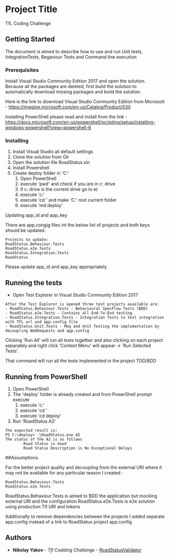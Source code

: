 ﻿# Project Title

TfL Coding Challenge

## Getting Started

The document is aimed to describe how to use and run Unit tests, IntegrationTests, Begaviour Tests and Command line execution

### Prerequisites

Install Visual Studio Community Edition 2017 and open the solution. Because all the packages are deleted, first build the solution to automatically download missing packages and build the solution.

Here is the link to download Visual Studio Community Edition from Microsott - https://imagine.microsoft.com/en-us/Catalog/Product/530

Installing PowerShell please read and install from the link - https://docs.microsoft.com/en-us/powershell/scripting/setup/installing-windows-powershell?view=powershell-6

### Installing

1. Install Visual Studio all default settings
2. Clone the solution from Git
3. Open the solution file RoadStatus.sln
4. Install Powershell
5. Create deploy folder in 'C:\'
	1) Open PowerShell
	2) execute 'pwd' and check if you are in c: drive
	3) if c: drive is the current drive go to e)
	4) execute 'c:'
	5) execute 'cd \' and make 'C:' root current folder
	6) execute 'md deploy'

Updating app_id and app_key

There are app.congig files int the below list of projects and both keys should be updated.
```
Projects to update:
RoadStatus.Behaviour.Tests
RoadStatus.e2e.Tests
RoadStatus.Integration.Tests
RoadStatus
```

Please update app_id and app_key appropriately

## Running the tests

- Open Test Explorer in Visual Studio Community Edition 2017 

```
After the Test Explorer is opened three test projects available are:
- RoadStatus.Behaviour.Tests - Behavioural SpecFlow Tests (BDD)
- RoadStatus.e2e.Tests - Contains all End-To-End testing
- RoadStatus.Integration.Tests - Integration Tests to test integration with TFL url and app.config file
- RoadStatus.Unit.Tests - Moq and Unit Testing the implementation by decoupling WebRequests and app.config
```

Clicking 'Run All' will run all tests together and also clicking on each project separately and right click 'Context Menu' will appear -> 'Run Selected Tests'.

That command will run all the tests implemented in the project TDD/BDD

## Running from PowerShell

1. Open PowerShell
2. The 'deploy' folder is already created and from PowerShell prompt execute
	1) execute 'c:'
	2) execute 'cd \'
	3) execute 'cd deploy'
3.	Run 'RoadStatus A2' 

```
The expected result is:
PS C:\deploy> .\RoadStatus.exe A2
The status of the A2 is as follows
        Road Status is Good
        Road Status Description is No Exceptional Delays
```
##Assumptions

For the better project quality and decoupling from the external URI where it may not be available for any particular reason I created :

```
RoadStatus.Behaviour.Tests 
RoadStatus.e2e.Tests
```

RoadStatus.Behaviour.Tests is aimed to BDD the application but mocking external URI and the configuration
RoadStatus.e2e.Tests is e2e solution using production Tfl URI and tokens

Additionally to remove dependencies between the projects I added separate app.config instead of a link to RoadStatus project app.config

## Authors

* **Nikolay Yakov** - *Tfl Codding Challange* - [RoadStatusValidator](https://github.com/niki-yakov/TflRoadStatus)